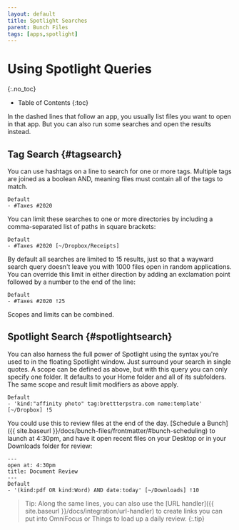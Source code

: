 ```yaml
---
layout: default
title: Spotlight Searches
parent: Bunch Files
tags: [apps,spotlight]
---
```

# Using Spotlight Queries
{:.no_toc}
    
* Table of Contents
{:toc}

In the dashed lines that follow an app, you usually list files you want to open in that app. But you can also run some searches and open the results instead.

## Tag Search {#tagsearch}

You can use hashtags on a line to search for one or more tags. Multiple tags are joined as a boolean AND, meaning files must contain all of the tags to match.

```
Default
- #Taxes #2020
```

You can limit these searches to one or more directories by including a comma-separated list of paths in square brackets:

```
Default
- #Taxes #2020 [~/Dropbox/Receipts]
```

By default all searches are limited to 15 results, just so that a wayward search query doesn't leave you with 1000 files open in random applications. You can override this limit in either direction by adding an exclamation point followed by a number to the end of the line:

```
Default
- #Taxes #2020 !25
```

Scopes and limits can be combined.

## Spotlight Search {#spotlightsearch}

You can also harness the full power of Spotlight using the syntax you're used to in the floating Spotlight window. Just surround your search in single quotes. A scope can be defined as above, but with this query you can only specify one folder. It defaults to your Home folder and all of its subfolders. The same scope and result limit modifiers as above apply.

```
Default
- 'kind:"affinity photo" tag:brettterpstra.com name:template' [~/Dropbox] !5
```

You could use this to review files at the end of the day. [Schedule a Bunch]({{ site.baseurl }}/docs/bunch-files/frontmatter/#bunch-scheduling) to launch at 4:30pm, and have it open recent files on your Desktop or in your Downloads folder for review:

```
---
open at: 4:30pm
title: Document Review
---
Default
- '(kind:pdf OR kind:Word) AND date:today' [~/Downloads] !10
```

> Tip: Along the same lines, you can also use the [URL handler]({{ site.baseurl }}/docs/integration/url-handler) to create links you can put into OmniFocus or Things to load up a daily review.
{:.tip}

